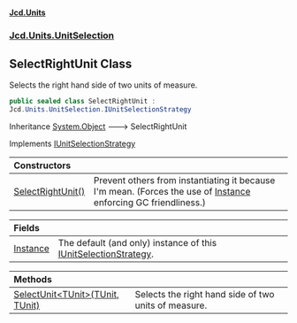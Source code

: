 #### [Jcd.Units](index.md 'index')
### [Jcd.Units.UnitSelection](Jcd.Units.UnitSelection.md 'Jcd.Units.UnitSelection')

## SelectRightUnit Class

Selects the right hand side of two units of measure.

```csharp
public sealed class SelectRightUnit :
Jcd.Units.UnitSelection.IUnitSelectionStrategy
```

Inheritance [System.Object](https://docs.microsoft.com/en-us/dotnet/api/System.Object 'System.Object') &#129106; SelectRightUnit

Implements [IUnitSelectionStrategy](IUnitSelectionStrategy.md 'Jcd.Units.UnitSelection.IUnitSelectionStrategy')

| Constructors | |
| :--- | :--- |
| [SelectRightUnit()](SelectRightUnit.SelectRightUnit().md 'Jcd.Units.UnitSelection.SelectRightUnit.SelectRightUnit()') | Prevent others from instantiating it because I'm mean. (Forces the use of [Instance](SelectRightUnit.Instance.md 'Jcd.Units.UnitSelection.SelectRightUnit.Instance') enforcing GC friendliness.) |

| Fields | |
| :--- | :--- |
| [Instance](SelectRightUnit.Instance.md 'Jcd.Units.UnitSelection.SelectRightUnit.Instance') | The default (and only) instance of this [IUnitSelectionStrategy](IUnitSelectionStrategy.md 'Jcd.Units.UnitSelection.IUnitSelectionStrategy'). |

| Methods | |
| :--- | :--- |
| [SelectUnit&lt;TUnit&gt;(TUnit, TUnit)](SelectRightUnit.SelectUnit.1nv5Ez+gThIJcHMiaOF/4g.md 'Jcd.Units.UnitSelection.SelectRightUnit.SelectUnit<TUnit>(TUnit, TUnit)') | Selects the right hand side of two units of measure. |
